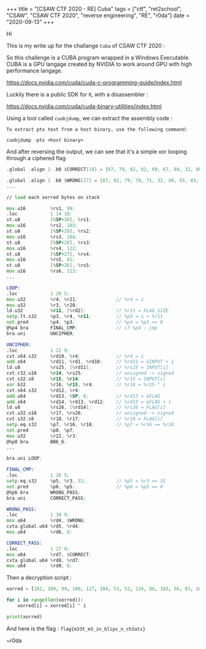 +++
title = "[CSAW CTF 2020 - RE] Cuba"
tags = ["ctf", "ret2school", "CSAW", "CSAW CTF 2020", "reverse engineering", "RE", "r0da"]
date =  "2020-09-13" 
+++

Hi

This is my write up for the challange `Cuba` of CSAW CTF 2020 :

So this challenge is a CUBA program wrapped in a Windows Executable. CUBA is a GPU langage created by NVIDIA to work around GPU with high performance langage. 

https://docs.nvidia.com/cuda/cuda-c-programming-guide/index.html

Luckily there is a public SDK for it, with a disassembler :

https://docs.nvidia.com/cuda/cuda-binary-utilities/index.html

Using a tool called `cuobjdump`, we can extract the assembly code :

    To extract ptx text from a host binary, use the following command:

    cuobjdump -ptx <host binary>

And after reversing the output, we can see that it's a simple xor looping through a ciphered flag

```asm
.global .align 1 .b8 $CORRECT[18] = {67, 79, 82, 82, 69, 67, 84, 32, 80, 65, 83, 83, 87, 79, 82, 68, 33, 0};

.global .align 1 .b8 $WRONG[27] = {87, 82, 79, 78, 71, 32, 80, 65, 83, 83, 87, 79, 82, 68, 44, 32, 84, 82, 89, 32, 65, 71, 65, 73, 78, 33, 0};
...

// load each xorred bytes on stack

mov.u16         %rs1, 99;
.loc	        1 14 18;
st.u8           [%SP+30], %rs1;
mov.u16         %rs2, 103;
st.u8           [%SP+29], %rs2;
mov.u16         %rs3, 104;
st.u8           [%SP+28], %rs3;
mov.u16         %rs4, 122;
st.u8           [%SP+27], %rs4;
mov.u16         %rs5, 41;
st.u8           [%SP+26], %rs5;
mov.u16         %rs6, 113;
...

LOOP:
.loc            1 20 5;
mov.u32         %r4, %r21;              // %r4 = i
mov.u32         %r3, %r20;
ld.u32          %r11, [%rd2];           // %r11 = FLAG_SIZE
setp.lt.s32     %p3, %r4, %r11;         // %p3 = i < %r11
not.pred        %p4, %p3;               // %p4 = %p3 == 0
@%p4 bra        FINAL_CMP;              // if %p4 : jmp
bra.uni         UNCIPHER;

UNCIPHER:
.loc            1 22 9;
cvt.s64.s32     %rd10, %r4;             // %r4 = i
add.s64         %rd11, %rd1, %rd10;     // %rd11 = &INPUT + 1
ld.u8           %rs25, [%rd11];         // %rs25 = INPUT[i]
cvt.r32.u16     %r14, %rs25;            // unsigned -> signed 
cvt.s32.s8      %r15, %r14;             // %r15 = INPUT[i] 
xor.b32         %r16, %r15, %r4;        // %r16 = %r15 ^ i
cvt.s64.s32     %rd12, %r4;
add.u64         %rd13, %SP, 0;          // %rd13 = &FLAG
add.s64         %rd14, %rd13, %rd12;    // %rd13 = &FLAG + 1
ld.u8           %rs26, [%rd14];         // %rs26 = FLAG[i]
cvt.u32.u16     %r17, %rs26;            // unsigned -> signed 
cvt.s32.s8      %r18, %r17;             // %r18 = FLAG[i]
setp.eq.s32     %p7, %r16, %r18;        // %p7 = %r16 == %r18
not.pred        %p8, %p7;
mov.u32         %r22, %r3;
@%p8 bra        BB6_6;
...

bra.uni LOOP;

FINAL_CMP:
.loc	        1 26 5;
setp.eq.s32	    %p5, %r3, 31;           // %p5 = %r3 == 31
not.pred        %p6, %p5;               // %p6 = %p5 == 0
@%p6 bra        WRONG_PASS;
bra.uni         CORRECT_PASS;

WRONG_PASS:
.loc	        1 30 9;
mov.u64         %rd4, $WRONG;
cvta.global.u64 %rd5, %rd4;
mov.u64         %rd6, 0;

CORRECT_PASS:
.loc	        1 27 9;
mov.u64         %rd7, $CORRECT;
cvta.global.u64 %rd8, %rd7;
mov.u64         %rd9, 0;

```

Then a decryption script :

```python
xorred = [102, 109, 99, 100, 127, 104, 53, 52, 124, 86, 103, 56, 83, 100, 96, 80, 114, 125, 123, 99, 103, 74, 120, 72, 123, 113, 41, 122, 104, 103, 99]

for i in range(len(xorred)):
    xorred[i] = xorred[i] ^ i

print(xorred)
```

And here is the flag : `flag{m33t_m3_in_blips_n_ch3atz}`

~r0da
